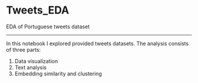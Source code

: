 # Tweets_EDA
EDA of Portuguese tweets dataset
_____________________________________________________
In this notebook I explored provided tweets datasets.
The analysis consists of three parts: 
1. Data visualization 
2. Text analysis 
3. Embedding similarity and clustering
